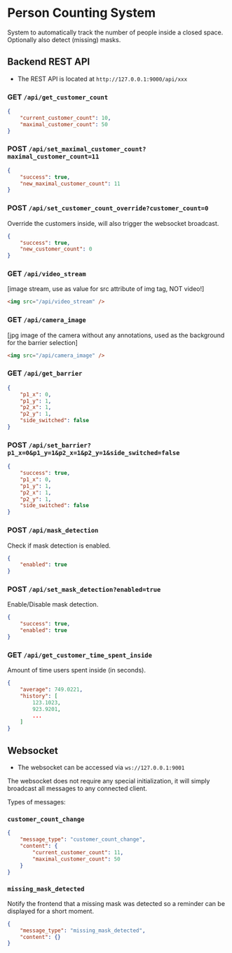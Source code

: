 # Person Counting System

System to automatically track the number of people inside a closed space.
Optionally also detect (missing) masks.



## Backend REST API

-   The REST API is located at `http://127.0.0.1:9000/api/xxx`

### GET `/api/get_customer_count`

```json
{
    "current_customer_count": 10,
    "maximal_customer_count": 50
}
```

### POST `/api/set_maximal_customer_count?maximal_customer_count=11`

```json
{
    "success": true,
    "new_maximal_customer_count": 11
}
```

### POST `/api/set_customer_count_override?customer_count=0`

Override the customers inside, will also trigger the websocket broadcast.

```json
{
    "success": true,
    "new_customer_count": 0
}
```

### GET `/api/video_stream`

[image stream, use as value for src attribute of img tag, NOT video!]

```html
<img src="/api/video_stream" />
```

### GET `/api/camera_image`

[jpg image of the camera without any annotations, used as the background for the barrier selection]

```html
<img src="/api/camera_image" />
```

### GET `/api/get_barrier`

```json
{
    "p1_x": 0,
    "p1_y": 1,
    "p2_x": 1,
    "p2_y": 1,
    "side_switched": false
}
```

### POST `/api/set_barrier?p1_x=0&p1_y=1&p2_x=1&p2_y=1&side_switched=false`

```json
{
    "success": true,
    "p1_x": 0,
    "p1_y": 1,
    "p2_x": 1,
    "p2_y": 1,
    "side_switched": false
}
```

### POST `/api/mask_detection`

Check if mask detection is enabled.

```json
{
    "enabled": true
}
```

### POST `/api/set_mask_detection?enabled=true`

Enable/Disable mask detection.

```json
{
    "success": true,
    "enabled": true
}
```

### GET `/api/get_customer_time_spent_inside`

Amount of time users spent inside (in seconds).

```json
{
    "average": 749.0221,
    "history": [
        123.1023,
        923.9201,
        ...
    ]
}
```

## Websocket

-   The websocket can be accessed via `ws://127.0.0.1:9001`

The websocket does not require any special initialization, it will simply broadcast all messages to any connected client.

Types of messages:

### `customer_count_change`

```json
{
    "message_type": "customer_count_change",
    "content": {
        "current_customer_count": 11,
        "maximal_customer_count": 50
    }
}
```

### `missing_mask_detected`

Notify the frontend that a missing mask was detected so a reminder can be displayed for a short moment.

```json
{
    "message_type": "missing_mask_detected",
    "content": {}
}
```
